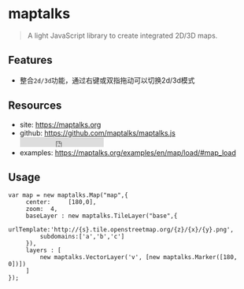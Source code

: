 # maptalks

> A light JavaScript library to create integrated 2D/3D maps. 


## Features

* 整合`2d/3d`功能，通过右键或双指拖动可以切换2d/3d模式


## Resources

* site: <https://maptalks.org>
* github: <https://github.com/maptalks/maptalks.js> <iframe src="http://258i.com/gbtn.html?user=maptalks&repo=maptalks.js&type=star&count=true" frameborder="0" scrolling="0" width="170px" height="20px"></iframe> 
* examples: <https://maptalks.org/examples/en/map/load/#map_load>

## Usage

    var map = new maptalks.Map("map",{
         center:     [180,0],
         zoom:  4,
         baseLayer : new maptalks.TileLayer("base",{
             urlTemplate:'http://{s}.tile.openstreetmap.org/{z}/{x}/{y}.png',
             subdomains:['a','b','c']
         }),
         layers : [
             new maptalks.VectorLayer('v', [new maptalks.Marker([180, 0])])
         ]
    });
